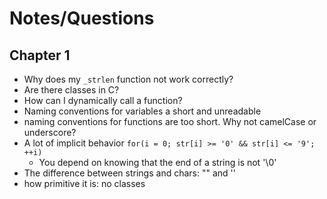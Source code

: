# Notes/Questions

## Chapter 1

- Why does my `_strlen` function not work correctly?
- Are there classes in C?
- How can I dynamically call a function?
- Naming conventions for variables a short and unreadable
- naming conventions for functions are too short. Why not camelCase or underscore?
- A lot of implicit behavior `for(i = 0; str[i] >= '0' && str[i] <= '9'; ++i)`
  - You depend on knowing that the end of a string is not '\0'
- The difference between strings and chars: "" and ''
- how primitive it is: no classes
